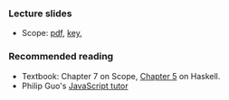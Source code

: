 ### Lecture slides

* Scope: [pdf](slides/scope.pdf), [key](slides/scope.key),

### Recommended reading

- Textbook: Chapter 7 on Scope, [Chapter 5](readings/haskell.pdf) on Haskell.
- Philip Guo's [JavaScript tutor](http://pythontutor.com/javascript.html)
